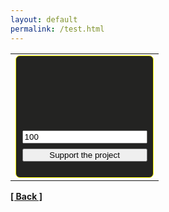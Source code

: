 ```yaml
---
layout: default
permalink: /test.html
---
```

<table cellPadding="0" cellSpacing="0"><tr><td><div style="padding:0.6em;background-color:#232322;border:1px solid #ffff00;border-radius:7px">
<center>
  <a style="width:200px;height:100px;display:block;margin-bottom:0.6em;background:url(https://yoomoney.ru/transfer/balance-informer/balance?id=28869014&key=226A2D499DF3688B) 0 0 no-repeat"></a>
  <form action="https://yoomoney.ru/quickpay/confirm.xml" method="post"><input type="hidden" name="receiver" value="41001263743821"/>
    <input name="sum" style="width:200px;display:block;margin-bottom:0.6em" value="100"/><input type="hidden" name="origin" value="button"/><input type="hidden" name="quickpay-form" value="small"/>
    <input type="hidden" name="targets" value="Voluntary donation"/><input type="hidden" name="comment" value="Donate via My balance"/>
    <input type="submit" style="width:200px;display:block;margin-bottom:0.6em" value="Support the project"/>
  </form></div></td></tr>
</center>
</table>



**[[ Back ]](./)**